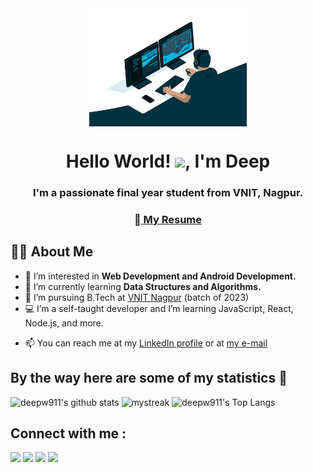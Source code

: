 <!-- ### Hi there 👋 -->


<!-- <a href="#"><img width="100%" height="auto" src="https://i.imgur.com/iXuL1HG.png" height="175px"/></a> -->
<div align="center">
<img align="center" height="50%" alt="GIF" src="https://github.com/deepw911/deepw911/blob/48051b001a2c0f5407710300f0092977f3c4e535/giphy.gif" width="50%"/>
</div>
<h1 align="center">Hello World! <img src="https://raw.githubusercontent.com/MartinHeinz/MartinHeinz/master/wave.gif" width="30px">, I'm Deep</h1>
<h3 align="center">I'm a passionate final year student from VNIT, Nagpur.</h3>
<h3 align="center">📄<a href="https://drive.google.com/file/d/11v35zXqRbnrhnrz2jtWBXZ5fqyaHAEIZ/view?usp=share_link"> My Resume </a> </h3></div>

## 🙋‍♂️ About Me
- 👀 I’m interested in **Web Development and Android Development.**
- 🌱 I’m currently learning **Data Structures and Algorithms.**
- 🌱 I’m pursuing B.Tech at [VNIT Nagpur](https://vnit.ac.in/) (batch of 2023)
- 💻 I’m a self-taught developer and I’m learning JavaScript, React, Node.js, and more.
<!-- - 🎸 I love singing and playing the guitar in my free time.
- ⚡ I like sketching and digital drawing, I also love to sketch my favourite anime characters. -->
- 📫 You can reach me at my [LinkedIn profile](https://www.linkedin.com/in/deep-walke/) or at [my e-mail](mailto:deepwalke99@gmail.com)

<!-- <a href="https://www.youtube.com/watch?v=dQw4w9WgXcQ"><img src="https://user-images.githubusercontent.com/73097560/115834477-dbab4500-a447-11eb-908a-139a6edaec5c.gif"></a> -->

## By the way here are some of my statistics 🚀
![deepw911's github stats](https://github-readme-stats.vercel.app/api?username=deepw911&show_icons=true&theme=react)
<img src="https://github-readme-streak-stats.herokuapp.com/?user=deepw911&theme=react" alt="mystreak"/> 
![deepw911's Top Langs](https://github-readme-stats.vercel.app/api/top-langs/?username=deepw911&theme=react&layout=compact)


<!-- <a href="https://www.youtube.com/watch?v=dQw4w9WgXcQ"><img src="https://user-images.githubusercontent.com/73097560/115834477-dbab4500-a447-11eb-908a-139a6edaec5c.gif"></a> -->

## Connect with me : 
<p align="left">
<a href = "https://www.linkedin.com/in/deep-walke/"><img src="https://img.icons8.com/fluent/48/000000/linkedin.png"/></a>
<a href = "https://twitter.com/deepwalke911"><img src="https://img.icons8.com/fluent/48/000000/twitter.png"/></a>
<a href = "mailto:deepwalke99@gmail.com"><img src="https://img.icons8.com/fluent/48/000000/gmail.png"/></a>
<a href = "https://www.instagram.com/deepwalke911/"><img src="https://img.icons8.com/fluent/48/000000/instagram-new.png"/></a>
</p>


<!--
**deepw911/deepw911** is a ✨ _special_ ✨ repository because its `README.md` (this file) appears on your GitHub profile.

Here are some ideas to get you started:

- 🔭 I’m currently working on ...
- 🌱 I’m currently learning ...
- 👯 I’m looking to collaborate on ...
- 🤔 I’m looking for help with ...
- 💬 Ask me about ...
- 📫 How to reach me: ...
- 😄 Pronouns: ...
- ⚡ Fun fact: ...
-->
